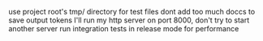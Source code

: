 use project root's tmp/ directory for test files
dont add too much doccs to save output tokens
I'll run my http server on port 8000, don't try to start another server
run integration tests in release mode for performance